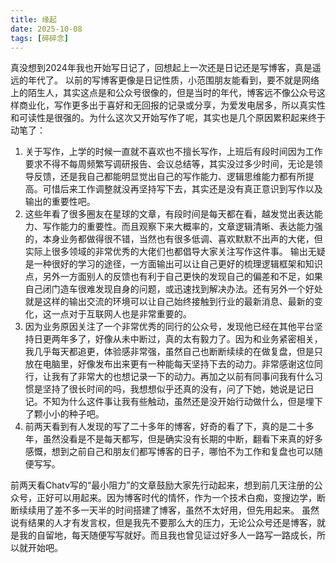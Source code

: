 ```yaml
---
title: 缘起
date: 2025-10-08
tags: [碎碎念]
---
```


真没想到2024年我也开始写日记了，回想起上一次还是日记还是写博客，真是遥远的年代了。
以前的写博客更像是日记性质，小范围朋友能看到，要不就是网络上的陌生人，其实这点是和公众号很像的，但是当时的年代，博客远不像公众号这样商业化，写作更多出于喜好和无回报的记录或分享，为爱发电居多，所以真实性和可读性是很强的。为什么这次又开始写作了呢，其实也是几个原因累积起来终于动笔了：
1. 关于写作，上学的时候一直就不喜欢也不擅长写作，上班后有段时间因为工作要求不得不每周频繁写调研报告、会议总结等，其实没过多少时间，无论是领导反馈，还是我自己都能明显觉出自己的写作能力、逻辑思维能力都有所提高。可惜后来工作调整就没再坚持写下去，其实还是没有真正意识到写作以及输出的重要性吧。
2. 这些年看了很多圈友在星球的文章，有段时间是每天都在看，越发觉出表达能力、写作能力的重要性。而且观察下来大概率的，文章逻辑清晰、表达能力强的，本身业务都做得很不错，当然也有很多低调、喜欢默默不出声的大佬，但实际上很多领域的非常优秀的大佬们也都倡导大家关注写作这件事。
    输出无疑是一种很好的学习的途径，一方面输出可以让自己更好的梳理逻辑框架和知识点，另外一方面别人的反馈也有利于自己更快的发现自己的偏差和不足，如果自己闭门造车很难发现自身的问题，或迅速找到解决办法。还有另外一个好处就是这样的输出交流的环境可以让自己始终接触到行业的最新消息、最新的变化，这一点对于互联网人也是非常重要的。
3. 因为业务原因关注了一个非常优秀的同行的公众号，发现他已经在其他平台坚持日更两年多了，好像从未中断过，真的太有毅力了。因为和业务紧密相关，我几乎每天都追更，体验感非常强，虽然自己也断断续续的在做复盘，但是只放在电脑里，好像发布出来更有一种能每天坚持下去的动力。非常感谢这位同行，让我有了非常大的也想记录一下的动力。再加之以前有同事问我有什么习惯是坚持了很长时间的吗，我想想似乎还真的没有，问了下她，她说是记日记。不知为什么这件事让我有些触动，虽然还是没开始行动做什么，但是埋下了颗小小的种子吧。
4. 前两天看到有人发现的写了二十多年的博客，好奇的看了下，真的是二十多年，虽然没看是不是每天都写，但是确实没有长期的中断，翻看下来真的好多感慨，想到之前自己和朋友们都写博客的日子，哪怕不为工作和复盘也可以随便写写。

前两天看Chatv写的“最小阻力”的文章鼓励大家先行动起来，想到前几天注册的公众号，正好可以用起来。因为博客时代的情怀，作为一个技术白痴，变搜边学，断断续续用了差不多一天半的时间搭建了博客，虽然不太好用，但先用起来。
虽然说有结果的人才有发言权，但是我先不要那么大的压力，无论公众号还是博客，就是我的自留地，每天随便写写就好。而且我也曾见证过好多人一路写一路成长，所以就开始吧。



